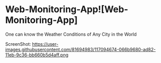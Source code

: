 # Web-Monitoring-App![Web-Monitoring-App]

One can know the Weather Conditions of Any City in the World

ScreenShot:
https://user-images.githubusercontent.com/81694983/117094674-066b9680-ad82-11eb-9c36-bb660b5d4aff.png

